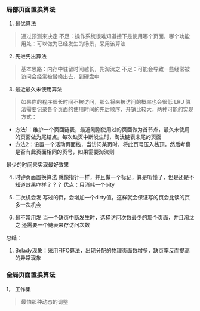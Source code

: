 ### 局部页面置换算法
1. 最优算法
> 通过预测来决定
不足：操作系统很难知道接下是使用哪个页面，哪个功能
用处：可以做为已经发生的场景，采用该算法

2. 先进先出算法
> 基本思路：内存中驻留时间越长，先淘汰之
不足：可能会导致一些经常被访问会经常被替换出去，到硬盘中

3. 最近最久未使用算法
> 如果你的程序很长时间不被访问，那么将来被访问的概率也会很低
LRU 算法需要记录各个页面的使用时间的先后顺序，开销比较大，两种可能的实现方式：

- 方法1：维护一个页面链表，最近刚刚使用过的页面做为首节点，最久未使用的页面做为尾结点。每次缺页中断发生时，淘汰链表末尾的页面
- 方法2：设置一个活动页面栈，当访问某页时，将此页号压入栈顶，然后考察是否有此页面相同的页号，如果需要淘汰则

最少的时间来实现最好效果

4. 时钟页面置换算法
就像指针一样，并且做一个标记，算是听懂了，但是还是不知道效果咋样？？？
优点：只消耗一个bity

5. 二次机会发
写过的页，会增加一个dirty值，这样就会保证写的页会比读的页多一次机会

6. 最不常用发
当一个缺页中断发生时，选择访问次数最少的那个页面，并且淘汰之
还需要一个链表来存访问次数

总结：
1. Belady现象：采用FIFO算法，出现分配的物理页面数增多，缺页率反而提高的异常现象


### 全局页面置换算法
1， 工作集
> 最怕那种动态的调整
